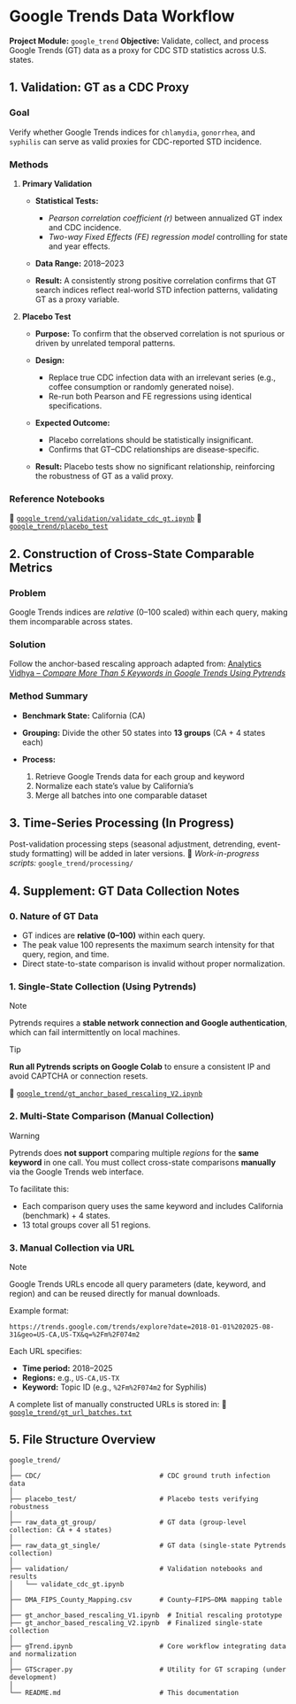 # **Google Trends Data Workflow**

**Project Module:** `google_trend`
**Objective:** Validate, collect, and process Google Trends (GT) data as a proxy for CDC STD statistics across U.S. states.

## **1. Validation: GT as a CDC Proxy**

### **Goal**

Verify whether Google Trends indices for `chlamydia`, `gonorrhea`, and `syphilis` can serve as valid proxies for CDC-reported STD incidence.

### **Methods**

1. **Primary Validation**

   * **Statistical Tests:**

     * *Pearson correlation coefficient (r)* between annualized GT index and CDC incidence.
     * *Two-way Fixed Effects (FE) regression model* controlling for state and year effects.
   * **Data Range:** 2018–2023
   * **Result:** A consistently strong positive correlation confirms that GT search indices reflect real-world STD infection patterns, validating GT as a proxy variable.

2. **Placebo Test**

   * **Purpose:** To confirm that the observed correlation is not spurious or driven by unrelated temporal patterns.
   * **Design:**

     * Replace true CDC infection data with an irrelevant series (e.g., coffee consumption or randomly generated noise).
     * Re-run both Pearson and FE regressions using identical specifications.
   * **Expected Outcome:**

     * Placebo correlations should be statistically insignificant.
     * Confirms that GT–CDC relationships are disease-specific.
   * **Result:** Placebo tests show no significant relationship, reinforcing the robustness of GT as a valid proxy.

### **Reference Notebooks**

📄 [`google_trend/validation/validate_cdc_gt.ipynb`](validation/validate_cdc_gt.ipynb)
📄 [`google_trend/placebo_test`](placebo_test)

## **2. Construction of Cross-State Comparable Metrics**

### **Problem**

Google Trends indices are *relative* (0–100 scaled) within each query, making them incomparable across states.

### **Solution**

Follow the anchor-based rescaling approach adapted from:
[Analytics Vidhya – *Compare More Than 5 Keywords in Google Trends Using Pytrends*](https://medium.com/analytics-vidhya/compare-more-than-5-keywords-in-google-trends-search-using-pytrends-3462d6b5ad62)

### **Method Summary**

* **Benchmark State:** California (CA)
* **Grouping:** Divide the other 50 states into **13 groups** (CA + 4 states each)
* **Process:**

  1. Retrieve Google Trends data for each group and keyword
  2. Normalize each state’s value by California’s
  3. Merge all batches into one comparable dataset

## **3. Time-Series Processing (In Progress)**

Post-validation processing steps (seasonal adjustment, detrending, event-study formatting) will be added in later versions.
📄 *Work-in-progress scripts:* `google_trend/processing/`

## **4. Supplement: GT Data Collection Notes**

### **0. Nature of GT Data**

* GT indices are **relative (0–100)** within each query.
* The peak value 100 represents the maximum search intensity for that query, region, and time.
* Direct state-to-state comparison is invalid without proper normalization.

### **1. Single-State Collection (Using Pytrends)**

> [!NOTE]
> Pytrends requires a **stable network connection and Google authentication**, which can fail intermittently on local machines.

> [!TIP]
> **Run all Pytrends scripts on Google Colab** to ensure a consistent IP and avoid CAPTCHA or connection resets.

📄 [`google_trend/gt_anchor_based_rescaling_V2.ipynb`](gt_anchor_based_rescaling_V2.ipynb)


### **2. Multi-State Comparison (Manual Collection)**

> [!WARNING]
> Pytrends does **not support** comparing multiple *regions* for the **same keyword** in one call.
> You must collect cross-state comparisons **manually** via the Google Trends web interface.

To facilitate this:

* Each comparison query uses the same keyword and includes California (benchmark) + 4 states.
* 13 total groups cover all 51 regions.

### **3. Manual Collection via URL**

> [!NOTE]
> Google Trends URLs encode all query parameters (date, keyword, and region) and can be reused directly for manual downloads.

Example format:

```
https://trends.google.com/trends/explore?date=2018-01-01%202025-08-31&geo=US-CA,US-TX&q=%2Fm%2F074m2
```

Each URL specifies:

* **Time period:** 2018–2025
* **Regions:** e.g., `US-CA,US-TX`
* **Keyword:** Topic ID (e.g., `%2Fm%2F074m2` for Syphilis)

A complete list of manually constructed URLs is stored in:
📄 [`google_trend/gt_url_batches.txt`](gt_url_batches.txt)


## **5. File Structure Overview**

```
google_trend/
│
├── CDC/                              # CDC ground truth infection data
│
├── placebo_test/                     # Placebo tests verifying robustness
│
├── raw_data_gt_group/                # GT data (group-level collection: CA + 4 states)
│
├── raw_data_gt_single/               # GT data (single-state Pytrends collection)
│
├── validation/                       # Validation notebooks and results
│   └── validate_cdc_gt.ipynb
│
├── DMA_FIPS_County_Mapping.csv       # County–FIPS–DMA mapping table
│
├── gt_anchor_based_rescaling_V1.ipynb  # Initial rescaling prototype
├── gt_anchor_based_rescaling_V2.ipynb  # Finalized single-state collection
│
├── gTrend.ipynb                      # Core workflow integrating data and normalization
│
├── GTScraper.py                      # Utility for GT scraping (under development)
│
└── README.md                         # This documentation
```

